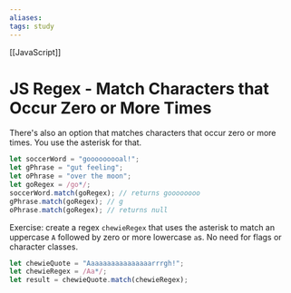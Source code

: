 ```yaml
---
aliases:
tags: study
---
```

[[JavaScript]]
# JS Regex - Match Characters that Occur Zero or More Times
There's also an option that matches characters that occur zero or more times. You use the asterisk for that.

```js
let soccerWord = "gooooooooal!";
let gPhrase = "gut feeling";
let oPhrase = "over the moon";
let goRegex = /go*/;
soccerWord.match(goRegex); // returns goooooooo
gPhrase.match(goRegex); // g
oPhrase.match(goRegex); // returns null
```

Exercise: create a regex `chewieRegex` that uses the asterisk to match an uppercase `A` followed by zero or more lowercase `a`s. No need for flags or character classes.

```js
let chewieQuote = "Aaaaaaaaaaaaaaaarrrgh!";
let chewieRegex = /Aa*/;
let result = chewieQuote.match(chewieRegex);
```